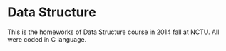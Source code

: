 # Data Structure 
This is the homeworks of Data Structure course in 2014 fall at NCTU. All were coded in C language.